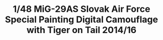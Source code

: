 ---
layout: product
title: "1/48 MiG-29AS Slovak Air Force Special Painting Digital Camouflage with Tiger on Tail 2014/16"
price: "9000" 
desc: "Maketa"
img_path: "/assets/img/GWHSNG09.jpg"
brand: "N/A"
available: true
special_offer: false
new: true
soon: false
cat: "010000"
subcat: "010900"
subsubcat: "0N/A"
sifra: "GWHSNG09"
popular: false
---